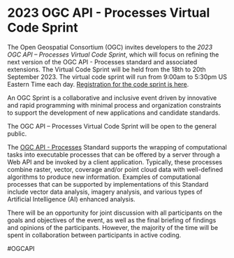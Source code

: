 # 2023 OGC API - Processes Virtual Code Sprint

The Open Geospatial Consortium (OGC) invites developers to the *2023 OGC API – Processes Virtual Code Sprint*, which will focus on refining the next version of the OGC API - Processes standard and associated extensions. The Virtual Code Sprint will be held from the 18th to 20th September 2023. The virtual code sprint will run from 9:00am to 5:30pm US Eastern Time each day. [Registration for the code sprint is here](https://github.com/opengeospatial/ogcapi-processes/blob/master/workshops/2023/code-sprint-1/2023_09_code_sprint_registration.adoc).

An OGC Sprint is a collaborative and inclusive event driven by innovative and rapid programming with minimal process and organization constraints to support the development of new applications and candidate standards.

The OGC API – Processes Virtual Code Sprint will be open to the general public.

The [OGC API - Processes](https://ogcapi.ogc.org/processes/) Standard supports the wrapping of computational tasks into executable processes that can be offered by a server through a Web API and be invoked by a client application. Typically, these processes combine raster, vector, coverage and/or point cloud data with well-defined algorithms to produce new information. Examples of computational processes that can be supported by implementations of this Standard include vector data analysis, imagery analysis, and various types of Artificial Intelligence (AI) enhanced analysis. 

There will be an opportunity for joint discussion with all participants on the goals and objectives of the event, as well as the final briefing of findings and opinions of the participants. However, the majority of the time will be spent in collaboration between participants in active coding.

#OGCAPI
